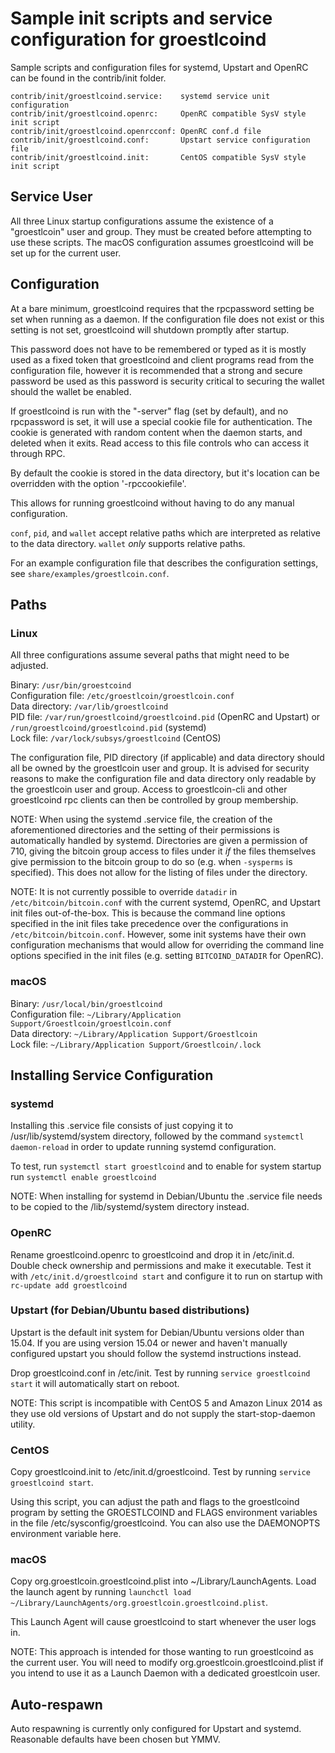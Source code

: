 Sample init scripts and service configuration for groestlcoind
==========================================================

Sample scripts and configuration files for systemd, Upstart and OpenRC
can be found in the contrib/init folder.

    contrib/init/groestlcoind.service:    systemd service unit configuration
    contrib/init/groestlcoind.openrc:     OpenRC compatible SysV style init script
    contrib/init/groestlcoind.openrcconf: OpenRC conf.d file
    contrib/init/groestlcoind.conf:       Upstart service configuration file
    contrib/init/groestlcoind.init:       CentOS compatible SysV style init script

Service User
---------------------------------

All three Linux startup configurations assume the existence of a "groestlcoin" user
and group.  They must be created before attempting to use these scripts.
The macOS configuration assumes groestlcoind will be set up for the current user.

Configuration
---------------------------------

At a bare minimum, groestlcoind requires that the rpcpassword setting be set
when running as a daemon.  If the configuration file does not exist or this
setting is not set, groestlcoind will shutdown promptly after startup.

This password does not have to be remembered or typed as it is mostly used
as a fixed token that groestlcoind and client programs read from the configuration
file, however it is recommended that a strong and secure password be used
as this password is security critical to securing the wallet should the
wallet be enabled.

If groestlcoind is run with the "-server" flag (set by default), and no rpcpassword is set,
it will use a special cookie file for authentication. The cookie is generated with random
content when the daemon starts, and deleted when it exits. Read access to this file
controls who can access it through RPC.

By default the cookie is stored in the data directory, but it's location can be overridden
with the option '-rpccookiefile'.

This allows for running groestlcoind without having to do any manual configuration.

`conf`, `pid`, and `wallet` accept relative paths which are interpreted as
relative to the data directory. `wallet` *only* supports relative paths.

For an example configuration file that describes the configuration settings,
see `share/examples/groestlcoin.conf`.

Paths
---------------------------------

### Linux

All three configurations assume several paths that might need to be adjusted.

Binary:              `/usr/bin/groestcoind`  
Configuration file:  `/etc/groestlcoin/groestlcoin.conf`  
Data directory:      `/var/lib/groestlcoind`  
PID file:            `/var/run/groestlcoind/groestlcoind.pid` (OpenRC and Upstart) or `/run/groestlcoind/groestlcoind.pid` (systemd)  
Lock file:           `/var/lock/subsys/groestlcoind` (CentOS)  

The configuration file, PID directory (if applicable) and data directory
should all be owned by the groestlcoin user and group.  It is advised for security
reasons to make the configuration file and data directory only readable by the
groestlcoin user and group.  Access to groestlcoin-cli and other groestlcoind rpc clients
can then be controlled by group membership.

NOTE: When using the systemd .service file, the creation of the aforementioned
directories and the setting of their permissions is automatically handled by
systemd. Directories are given a permission of 710, giving the bitcoin group
access to files under it _if_ the files themselves give permission to the
bitcoin group to do so (e.g. when `-sysperms` is specified). This does not allow
for the listing of files under the directory.

NOTE: It is not currently possible to override `datadir` in
`/etc/bitcoin/bitcoin.conf` with the current systemd, OpenRC, and Upstart init
files out-of-the-box. This is because the command line options specified in the
init files take precedence over the configurations in
`/etc/bitcoin/bitcoin.conf`. However, some init systems have their own
configuration mechanisms that would allow for overriding the command line
options specified in the init files (e.g. setting `BITCOIND_DATADIR` for
OpenRC).

### macOS

Binary:              `/usr/local/bin/groestlcoind`  
Configuration file:  `~/Library/Application Support/Groestlcoin/groestlcoin.conf`  
Data directory:      `~/Library/Application Support/Groestlcoin`  
Lock file:           `~/Library/Application Support/Groestlcoin/.lock`  

Installing Service Configuration
-----------------------------------

### systemd

Installing this .service file consists of just copying it to
/usr/lib/systemd/system directory, followed by the command
`systemctl daemon-reload` in order to update running systemd configuration.

To test, run `systemctl start groestlcoind` and to enable for system startup run
`systemctl enable groestlcoind`

NOTE: When installing for systemd in Debian/Ubuntu the .service file needs to be copied to the /lib/systemd/system directory instead.

### OpenRC

Rename groestlcoind.openrc to groestlcoind and drop it in /etc/init.d.  Double
check ownership and permissions and make it executable.  Test it with
`/etc/init.d/groestlcoind start` and configure it to run on startup with
`rc-update add groestlcoind`

### Upstart (for Debian/Ubuntu based distributions)

Upstart is the default init system for Debian/Ubuntu versions older than 15.04. If you are using version 15.04 or newer and haven't manually configured upstart you should follow the systemd instructions instead.

Drop groestlcoind.conf in /etc/init.  Test by running `service groestlcoind start`
it will automatically start on reboot.

NOTE: This script is incompatible with CentOS 5 and Amazon Linux 2014 as they
use old versions of Upstart and do not supply the start-stop-daemon utility.

### CentOS

Copy groestlcoind.init to /etc/init.d/groestlcoind. Test by running `service groestlcoind start`.

Using this script, you can adjust the path and flags to the groestlcoind program by
setting the GROESTLCOIND and FLAGS environment variables in the file
/etc/sysconfig/groestlcoind. You can also use the DAEMONOPTS environment variable here.

### macOS

Copy org.groestlcoin.groestlcoind.plist into ~/Library/LaunchAgents. Load the launch agent by
running `launchctl load ~/Library/LaunchAgents/org.groestlcoin.groestlcoind.plist`.

This Launch Agent will cause groestlcoind to start whenever the user logs in.

NOTE: This approach is intended for those wanting to run groestlcoind as the current user.
You will need to modify org.groestlcoin.groestlcoind.plist if you intend to use it as a
Launch Daemon with a dedicated groestlcoin user.

Auto-respawn
-----------------------------------

Auto respawning is currently only configured for Upstart and systemd.
Reasonable defaults have been chosen but YMMV.
